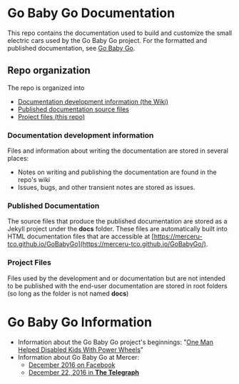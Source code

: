 # Go Baby Go Documentation

This repo contains the documentation used to build and customize the small electric cars used by the Go Baby Go project.
For the formatted and published documentation, see [Go Baby Go](https://merceru-tco.github.io/GoBabyGo/).

## Repo organization

The repo is organized into

* [Documentation development information (the Wiki)](https://github.com/MercerU-TCO/GoBabyGo/wiki)
* [Published documentation source files](https://merceru-tco.github.io/GoBabyGo/docs)
* [Project files (this repo)](https://github.com/MercerU-TCO/GoBabyGo)

### Documentation development information

Files and information about writing the documentation are stored in several places:

- Notes on writing and publishing the documentation are found in the repo's wiki
- Issues, bugs, and other transient notes are stored as issues.

### Published Documentation

The source files that produce the published documentation are stored as a Jekyll project under the **docs** folder. These files are automatically built into HTML documentation files that are accessible at [https://merceru-tco.github.io/GoBabyGo](https://merceru-tco.github.io/GoBabyGo/).

### Project Files

Files used by the development and or documentation but are not intended to be published with the end-user documentation are stored in root folders (so long as the folder is not named **docs**)

# Go Baby Go Information

* Information about the Go Baby Go project's beginnings: "[One Man Helped Disabled Kids With Power Wheels](https://www.youtube.com/watch?v=qcZtW18WgtE)"
* Information about Go Baby Go at Mercer: 
	- [December 2016 on Facebook](https://www.facebook.com/mercertc/posts/1166188856828602)
	- [December 22, 2016 in __The Telegraph__](http://www.macon.com/news/local/education/article122402574.html)
